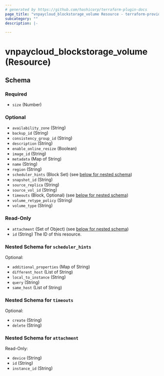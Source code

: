 ```yaml
---
# generated by https://github.com/hashicorp/terraform-plugin-docs
page_title: "vnpaycloud_blockstorage_volume Resource - terraform-provider-vnpaycloud"
subcategory: ""
description: |-
  
---
```


# vnpaycloud_blockstorage_volume (Resource)





<!-- schema generated by tfplugindocs -->
## Schema

### Required

- `size` (Number)

### Optional

- `availability_zone` (String)
- `backup_id` (String)
- `consistency_group_id` (String)
- `description` (String)
- `enable_online_resize` (Boolean)
- `image_id` (String)
- `metadata` (Map of String)
- `name` (String)
- `region` (String)
- `scheduler_hints` (Block Set) (see [below for nested schema](#nestedblock--scheduler_hints))
- `snapshot_id` (String)
- `source_replica` (String)
- `source_vol_id` (String)
- `timeouts` (Block, Optional) (see [below for nested schema](#nestedblock--timeouts))
- `volume_retype_policy` (String)
- `volume_type` (String)

### Read-Only

- `attachment` (Set of Object) (see [below for nested schema](#nestedatt--attachment))
- `id` (String) The ID of this resource.

<a id="nestedblock--scheduler_hints"></a>
### Nested Schema for `scheduler_hints`

Optional:

- `additional_properties` (Map of String)
- `different_host` (List of String)
- `local_to_instance` (String)
- `query` (String)
- `same_host` (List of String)


<a id="nestedblock--timeouts"></a>
### Nested Schema for `timeouts`

Optional:

- `create` (String)
- `delete` (String)


<a id="nestedatt--attachment"></a>
### Nested Schema for `attachment`

Read-Only:

- `device` (String)
- `id` (String)
- `instance_id` (String)
